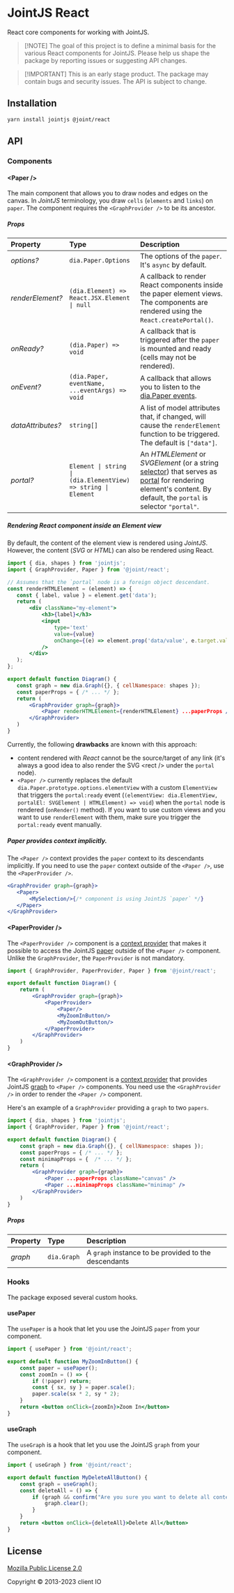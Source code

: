 # JointJS React

React core components for working with JointJS.

>  [!NOTE]
> The goal of this project is to define a minimal basis for the various React components for JointJS. Please help us shape the package by reporting issues or suggesting API changes.

>  [!IMPORTANT]
> This is an early stage product. The package may contain bugs and security issues. The API is subject to change.

## Installation

```bash
yarn install jointjs @joint/react
```

## API

### Components

#### \<Paper /\>

The main component that allows you to draw nodes and edges on the canvas. In *JointJS* terminology,  you draw `cells` (`elements` and `links`) on `paper`. The component requires the `<GraphProvider />` to be its ancestor.

##### Props

| Property   |      Type      |  Description |
|:-----------|:---------------|:-------------|
| *options?* | `dia.Paper.Options` | The options of the `paper`. It's `async` by default. |
| *renderElement?* | `(dia.Element) => React.JSX.Element \| null` | A callback to render React components inside the paper element views. The components are rendered using the `React.createPortal()`. |
| *onReady?* | `(dia.Paper) => void` | A callback that is triggered after the `paper` is mounted and ready (cells may not be rendered). |
| *onEvent?* | `(dia.Paper, eventName, ...eventArgs) => void` | A callback that allows you to listen to the [dia.Paper events](https://resources.jointjs.com/docs/jointjs/v3.7/joint.html#dia.Paper.events). |
| *dataAttributes?* | `string[]` |  A list of model attributes that, if changed, will cause the `renderElement` function to be triggered. The default is `["data"]`. |
| *portal?* | `Element \| string \| (dia.ElementView) => string \| Element` | An *HTMLElement* or *SVGElement* (or a string [selector](https://resources.jointjs.com/docs/jointjs/v3.7/joint.html#dia.Cell.markup)) that serves as [portal](https://react.dev/reference/react-dom/createPortal) for rendering element's content. By default, the `portal` is selector `"portal"`. |

##### Rendering React component inside an Element view

By default, the content of the element view is rendered using *JointJS*. However, the content (_SVG_ or _HTML_) can also be rendered using React.

 ```jsx
import { dia, shapes } from 'jointjs';
import { GraphProvider, Paper } from '@joint/react';

// Assumes that the `portal` node is a foreign object descendant.
const renderHTMLElement = (element) => {
    const { label, value } = element.get('data');
    return (
        <div className="my-element">
            <h3>{label}</h3>
            <input
                type='text'
                value={value}
                onChange={(e) => element.prop('data/value', e.target.value)}
            />
        </div>
    );
};

export default function Diagram() {
    const graph = new dia.Graph({}, { cellNamespace: shapes });
    const paperProps = { /* ... */ };
    return (
        <GraphProvider graph={graph}>
            <Paper renderHTMLElement={renderHTMLElement} ...paperProps />
        </GraphProvider>
    )
}
 ```

Currently, the following **drawbacks** are known with this approach:

- content rendered with _React_ cannot be the source/target of any link (it's always a good idea to also render the SVG \<rect /> under the `portal` node).
- `<Paper />` currently replaces the default `dia.Paper.prototype.options.elementView` with a custom `ElementView` that triggers the `portal:ready` event (`(elementView: dia.ElementView, portalEl: SVGElement | HTMLElement) => void`) when the `portal` node is rendered (`onRender()` method). If you want to use custom views and you want to use `renderElement` with them, make sure you trigger the `portal:ready` event manually.

##### Paper provides context implicitly.

The `<Paper />` context provides the `paper` context to its descendants implicitly. If you need to use the `paper` context outside of the `<Paper />`, use the `<PaperProvider />`.

 ```jsx
 <GraphProvider graph={graph}>
    <Paper>
        <MySelection/>{/* component is using JointJS `paper` */}
    </Paper>
</GraphProvider>
 ```
#### \<PaperProvider /\>

The `<PaperProvider />` component is a [context provider](https://react.dev/learn/passing-data-deeply-with-context) that makes it possible to access the JointJS [paper](https://resources.jointjs.com/tutorial/graph-and-paper) outside of the `<Paper />` component. Unlike the `GraphProvider`, the `PaperProvider` is not mandatory.

```jsx
import { GraphProvider, PaperProvider, Paper } from '@joint/react';

export default function Diagram() {
    return (
        <GraphProvider graph={graph}>
            <PaperProvider>
                <Paper/>
                <MyZoomInButton/>
                <MyZoomOutButton/>
            </PaperProvider>
        </GraphProvider>
    )
}
```

#### \<GraphProvider /\>

The `<GraphProvider />` component is a [context provider](https://react.dev/learn/passing-data-deeply-with-context) that provides JointJS [graph](https://resources.jointjs.com/tutorial/graph-and-paper) to `<Paper />` components. You need use the `<GraphProvider />` in order to render the `<Paper />` component.

Here's an example of a `GraphProvider` providing a `graph` to two `papers`.
```jsx
import { dia, shapes } from 'jointjs';
import { GraphProvider, Paper } from '@joint/react';

export default function Diagram() {
    const graph = new dia.Graph({}, { cellNamespace: shapes });
    const paperProps = { /* ... */ };
    const minimapProps = {  /* ... */ };
    return (
        <GraphProvider graph={graph}>
            <Paper ...paperProps className="canvas" />
            <Paper ...minimapProps className="minimap" />
        </GraphProvider>
    )
}
```

##### Props

| Property   |      Type      |  Description |
|:-----------|:---------------|:-------------|
| *graph* | `dia.Graph` | A `graph` instance to be provided to the descendants |

### Hooks

The package exposed several custom hooks.

#### usePaper

The `usePaper` is a hook that let you use the JointJS `paper` from your component.

```jsx
import { usePaper } from '@joint/react';

export default function MyZoomInButton() {
    const paper = usePaper();
    const zoomIn = () => {
        if (!paper) return;
        const { sx, sy } = paper.scale();
        paper.scale(sx * 2, sy * 2);
    }
    return <button onClick={zoomIn}>Zoom In</button>
}
```

#### useGraph

The `useGraph` is a hook that let you use the JointJS `graph` from your component.

```jsx
import { useGraph } from '@joint/react';

export default function MyDeleteAllButton() {
    const graph = useGraph();
    const deleteAll = () => {
        if (graph && confirm("Are you sure you want to delete all content?")) {
            graph.clear();
        }
    }
    return <button onClick={deleteAll}>Delete All</button>
}
```


## License

[Mozilla Public License 2.0](https://www.mozilla.org/en-US/MPL/2.0/)

Copyright © 2013-2023 client IO
